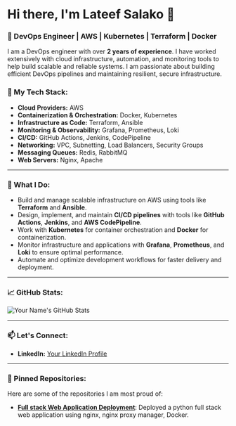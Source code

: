 # Hi there, I'm Lateef Salako 👋

### 🚀 DevOps Engineer | AWS | Kubernetes | Terraform | Docker

I am a DevOps engineer with over **2 years of experience**. I have worked extensively with cloud infrastructure, automation, and monitoring tools to help build scalable and reliable systems. I am passionate about building efficient DevOps pipelines and maintaining resilient, secure infrastructure.

### 🔧 My Tech Stack:
- **Cloud Providers:** AWS
- **Containerization & Orchestration:** Docker, Kubernetes
- **Infrastructure as Code:** Terraform, Ansible
- **Monitoring & Observability:** Grafana, Prometheus, Loki
- **CI/CD:** GitHub Actions, Jenkins, CodePipeline
- **Networking:** VPC, Subnetting, Load Balancers, Security Groups
- **Messaging Queues:** Redis, RabbitMQ
- **Web Servers:** Nginx, Apache

---

### 🌟 What I Do:
- Build and manage scalable infrastructure on AWS using tools like **Terraform** and **Ansible**.
- Design, implement, and maintain **CI/CD pipelines** with tools like **GitHub Actions**, **Jenkins**, and **AWS CodePipeline**.
- Work with **Kubernetes** for container orchestration and **Docker** for containerization.
- Monitor infrastructure and applications with **Grafana**, **Prometheus**, and **Loki** to ensure optimal performance.
- Automate and optimize development workflows for faster delivery and deployment.

---

### 📈 GitHub Stats:
![Your Name's GitHub Stats](https://github-readme-stats.vercel.app/api?username=enzo-0105&show_icons=true&theme=radical)

---

### 📫 Let's Connect:
- **LinkedIn:** [Your LinkedIn Profile](www.linkedin.com/in/lateef-salako)
<!-- - **Twitter:** [Your Twitter Handle](https://twitter.com/yourhandle) -->
<!-- - **Portfolio/Blog:** [Your Portfolio Link](https://yourwebsite.com) -->

---

### 📌 Pinned Repositories:
Here are some of the repositories I am most proud of:

- [**Full stack Web Application Deployment**](https://github.com/Enzo-0105/devops-stage-2): Deployed a python full stack web application using nginx, nginx proxy manager, Docker.
  <!--
- [**EKS Cluster with Terraform**](https://github.com/yourusername/eks-terraform): Automated deployment of EKS clusters using Terraform.
- [**CI/CD Pipeline with GitHub Actions**](https://github.com/yourusername/ci-cd-pipeline): End-to-end CI/CD pipeline using GitHub Actions, Terraform, and AWS.
- [**Infrastructure Monitoring with Prometheus and Grafana**](https://github.com/yourusername/monitoring-stack): Full monitoring stack with Prometheus, Grafana, and Loki for observability.
-->
